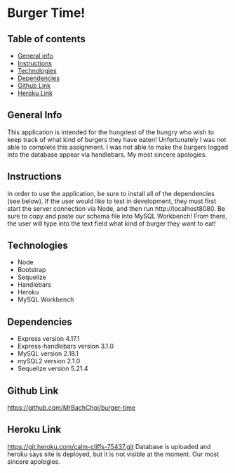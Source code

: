 # Burger Time!
## Table of contents

- [General info](#general-info)
- [Instructions](#instructions)
- [Technologies](#technologies)
- [Dependencies](#dependencies)
- [Github Link](#github-link)
- [Heroku Link](#heroku-link)

## General Info

This application is intended for the hungriest of the hungry who wish to keep track of what kind of burgers they have eaten!
Unfortunately I was not able to complete this assignment.
I was not able to make the burgers logged into the database appear via handlebars.
My most sincere apologies.

## Instructions

In order to use the application, be sure to install all of the dependencies (see below). If the user would like to test in development, they must first start the server connection via Node, and then run http://localhost8080. Be sure to copy and paste our schema file into MySQL Workbench! From there, the user will type into the text field what kind of burger they want to eat!

## Technologies

- Node
- Bootstrap
- Sequelize
- Handlebars
- Heroku
- MySQL Workbench

## Dependencies

- Express version 4.17.1
- Express-handlebars version 3.1.0
- MySQL version 2.18.1
- mySQL2 version 2.1.0
- Sequelize version 5.21.4

## Github Link
https://github.com/MrBachChoi/burger-time

## Heroku Link
https://git.heroku.com/calm-cliffs-75437.git
Database is uploaded and heroku says site is deployed, but it is not visible at the moment. 
Our most sincere apologies.
